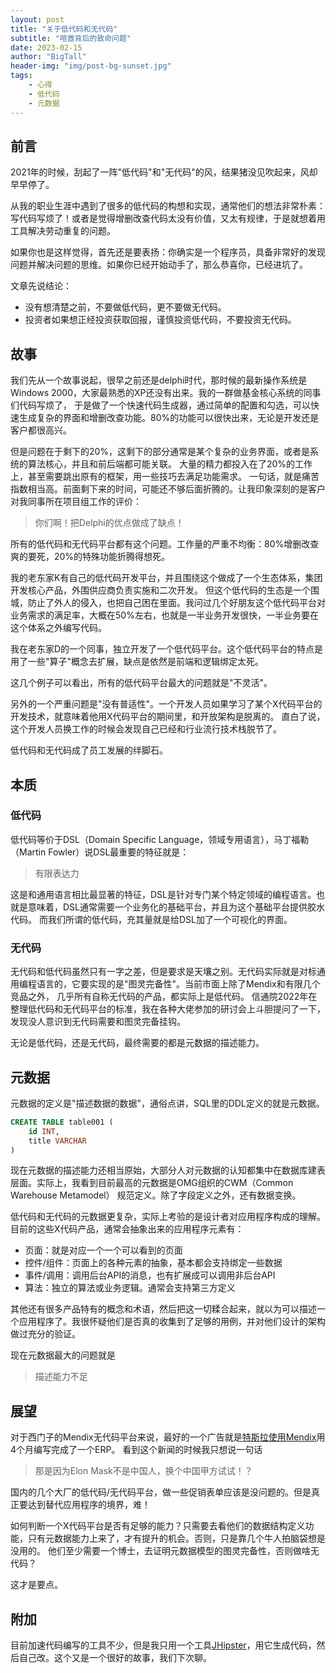 ```yaml
---
layout: post
title: "关于低代码和无代码"
subtitle: "喧嚣背后的致命问题"
date: 2023-02-15
author: "BigTall"
header-img: "img/post-bg-sunset.jpg"
tags: 
    - 心得
    - 低代码
    - 元数据
---
```


## 前言

2021年的时候，刮起了一阵"低代码"和"无代码"的风，结果猪没见吹起来，风却早早停了。

从我的职业生涯中遇到了很多的低代码的构想和实现，通常他们的想法非常朴素：写代码写烦了！或者是觉得增删改查代码太没有价值，又太有规律，于是就想着用工具解决劳动重复的问题。

如果你也是这样觉得，首先还是要表扬：你确实是一个程序员，具备非常好的发现问题并解决问题的思维。如果你已经开始动手了，那么恭喜你，已经进坑了。

文章先说结论：

* 没有想清楚之前，不要做低代码，更不要做无代码。
* 投资者如果想正经投资获取回报，谨慎投资低代码，不要投资无代码。

## 故事

我们先从一个故事说起，很早之前还是delphi时代，那时候的最新操作系统是Windows 2000，大家最熟悉的XP还没有出来。我的一群做基金核心系统的同事们代码写烦了，
于是做了一个快速代码生成器，通过简单的配置和勾选，可以快速生成复杂的界面和增删改查功能。80%的功能可以很快出来，无论是开发还是客户都很高兴。

但是问题在于剩下的20%，这剩下的部分通常是某个复杂的业务界面，或者是系统的算法核心，并且和前后端都可能关联。
大量的精力都投入在了20%的工作上，甚至需要跳出原有的框架，用一些技巧去满足功能需求。
一句话，就是痛苦指数相当高。前面剩下来的时间，可能还不够后面折腾的。让我印象深刻的是客户对我同事所在项目组工作的评价：

> 你们啊！把Delphi的优点做成了缺点！

所有的低代码和无代码平台都有这个问题。工作量的严重不均衡：80%增删改查爽的要死，20%的特殊功能折腾得想死。

我的老东家K有自己的低代码开发平台，并且围绕这个做成了一个生态体系，集团开发核心产品，外围供应商负责实施和二次开发。
但这个低代码的生态是一个围城，防止了外人的侵入，也把自己困在里面。我问过几个好朋友这个低代码平台对业务需求的满足率，大概在50%左右，也就是一半业务开发很快，一半业务要在这个体系之外编写代码。

我在老东家D的一个同事，独立开发了一个低代码平台。这个低代码平台的特点是用了一些"算子"概念去扩展，缺点是依然是前端和逻辑绑定太死。

这几个例子可以看出，所有的低代码平台最大的问题就是"不灵活"。

另外的一个严重问题是"没有普适性"。一个开发人员如果学习了某个X代码平台的开发技术，就意味着他用X代码平台的期间里，和开放架构是脱离的。
直白了说，这个开发人员换工作的时候会发现自己已经和行业流行技术栈脱节了。

低代码和无代码成了员工发展的绊脚石。

## 本质

### 低代码

低代码等价于DSL（Domain Specific Language，领域专用语言），马丁福勒（Martin Fowler）说DSL最重要的特征就是：

> 有限表达力

这是和通用语言相比最显著的特征，DSL是针对专门某个特定领域的编程语言。也就是意味着，DSL通常需要一个业务化的基础平台，并且为这个基础平台提供胶水代码。
而我们所谓的低代码，充其量就是给DSL加了一个可视化的界面。

### 无代码

无代码和低代码虽然只有一字之差，但是要求是天壤之别。无代码实际就是对标通用编程语言的，它要实现的是"图灵完备性"。当前市面上除了Mendix和有限几个竞品之外，
几乎所有自称无代码的产品，都实际上是低代码。
信通院2022年在整理低代码和无代码平台的标准，我在各种大佬参加的研讨会上斗胆提问了一下，发现没人意识到无代码需要和图灵完备挂钩。

无论是低代码，还是无代码，最终需要的都是元数据的描述能力。

## 元数据

元数据的定义是"描述数据的数据"，通俗点讲，SQL里的DDL定义的就是元数据。

```sql
CREATE TABLE table001 (
    id INT,
    title VARCHAR
)
```

现在元数据的描述能力还相当原始，大部分人对元数据的认知都集中在数据库建表层面。实际上，我看到目前最高的元数据是OMG组织的CWM（Common Warehouse Metamodel）
规范定义。除了字段定义之外，还有数据变换。

低代码和无代码的元数据更复杂，实际上考验的是设计者对应用程序构成的理解。目前的这些X代码产品，通常会抽象出来的应用程序元素有：

* 页面：就是对应一个一个可以看到的页面
* 控件/组件：页面上的各种元素的抽象，基本都会支持绑定一些数据
* 事件/调用：调用后台API的消息，也有扩展成可以调用非后台API
* 算法：独立的算法或业务逻辑。通常会支持第三方定义

其他还有很多产品特有的概念和术语，然后把这一切糅合起来，就以为可以描述一个应用程序了。我很怀疑他们是否真的收集到了足够的用例，并对他们设计的架构做过充分的验证。

现在元数据最大的问题就是

> 描述能力不足

## 展望

对于西门子的Mendix无代码平台来说，最好的一个广告就是[特斯拉使用Mendix](https://zhuanlan.zhihu.com/p/337213952)用4个月编写完成了一个ERP。
看到这个新闻的时候我只想说一句话

> 那是因为Elon Mask不是中国人，换个中国甲方试试！？

国内的几个大厂的低代码/无代码平台，做一些促销表单应该是没问题的。但是真正要达到替代应用程序的境界，难！

如何判断一个X代码平台是否有足够的能力？只需要去看他们的数据结构定义功能，只有元数据能力上来了，才有提升的机会。否则，只是靠几个牛人拍脑袋想是没用的。
他们至少需要一个博士，去证明元数据模型的图灵完备性，否则做啥无代码？

这才是要点。

## 附加

目前加速代码编写的工具不少，但是我只用一个工具[JHipster](https://www.jhipster.tech)，用它生成代码，然后自己改。这个又是一个很好的故事，我们下次聊。





